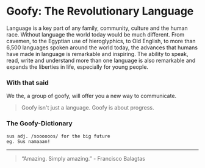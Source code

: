 # Goofy: The Revolutionary Language

Language is a key part of any family, community, culture and the human race. Without language the world today would be much different. From cavemen, to the Egyptian use of hieroglyphics, to Old English, to more than 6,500 languages spoken around the world today, the advances that humans have made in language is remarkable and inspiring. The ability to speak, read, write and understand more than one language is also remarkable and expands the liberties in life, especially for young people.

### With that said

We the, a group of goofy, will offer you a new way to communicate.

> Goofy isn't just a language.
> Goofy is about progress.

### The Goofy-Dictionary
```
sus adj. /soooooos/ for the big future
eg. Sus namaaan!
```

----
> “Amazing. Simply amazing.” - Francisco Balagtas

